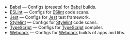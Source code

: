 - [Babel](/docs/api/configs/babel) &mdash; Configs (presets) for [Babel] builds.
- [ESLint](/docs/api/configs/eslint) &mdash; Configs for [ESlint] code scans.
- [Jest](/docs/api/configs/jest) &mdash; Configs for [Jest] test framework.
- [Stylelint](/docs/api/configs/stylelint) &mdash; Configs for [Stylelint] code scans.
- [TypeScript](/docs/api/configs/typescript) &mdash; Configs for [TypeScript]
  compiler.
- [Webpack](/docs/api/configs/webpack) &mdash; Configs for [Webpack] builds of apps
  and libs.

<!-- links -->
[Babel]: https://babeljs.io
[ESLint]: https://eslint.org
[Jest]: https://jestjs.io
[Stylelint]: https://stylelint.io
[TypeScript]: https://www.typescriptlang.org
[Webpack]: https://webpack.js.org
